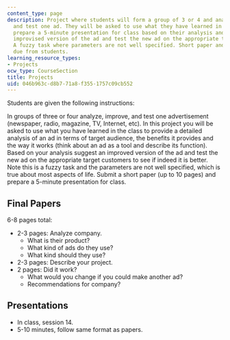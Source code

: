 ```yaml
---
content_type: page
description: Project where students will form a group of 3 or 4 and analyze, improve,
  and test one ad. They will be asked to use what they have learned in the class and
  prepare a 5-minute presentation for class based on their analysis and suggest an
  improvised version of the ad and test the new ad on the appropriate target customers.
  A fuzzy task where parameters are not well specified. Short paper and presentations
  due from students.
learning_resource_types:
- Projects
ocw_type: CourseSection
title: Projects
uid: 046b963c-d8b7-71a8-f355-1757c09cb552
---
```


Students are given the following instructions:

In groups of three or four analyze, improve, and test one advertisement (newspaper, radio, magazine, TV, Internet, etc). In this project you will be asked to use what you have learned in the class to provide a detailed analysis of an ad in terms of target audience, the benefits it provides and the way it works (think about an ad as a tool and describe its function). Based on your analysis suggest an improved version of the ad and test the new ad on the appropriate target customers to see if indeed it is better. Note this is a fuzzy task and the parameters are not well specified, which is true about most aspects of life. Submit a short paper (up to 10 pages) and prepare a 5-minute presentation for class.

Final Papers
------------

6-8 pages total:

*   2-3 pages: Analyze company.
    *   What is their product?
    *   What kind of ads do they use?
    *   What kind should they use?
*   2-3 pages: Describe your project.
*   2 pages: Did it work?
    *   What would you change if you could make another ad?
    *   Recommendations for company?

Presentations
-------------

*   In class, session 14.
*   5-10 minutes, follow same format as papers.